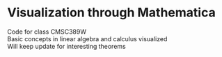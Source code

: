# Visualization through Mathematica
Code for class CMSC389W  <br />
Basic concepts in linear algebra and calculus visualized <br />
Will keep update for interesting theorems
